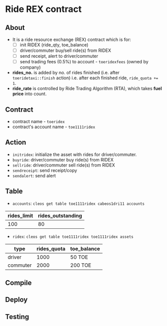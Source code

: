 # Ride REX contract
## About
* It is a ride resource exchange (REX) contract which is for: 
	- [ ] init RIDEX (ride_qty, toe_balance)
	- [ ] driver/commuter buy/sell ride(s) from RIDEX
	- [ ] send receipt, alert to driver/commuter
	- [ ] send trading fees (0.5%) to account - `toeridexfees` (owned by company)
* __rides_no.__ is added by no. of rides finished (i.e. after `toeridetaxi::finish` action) i.e. after each finished ride, `ride_quota += 1`.
* __ride_rate__ is controlled by Ride Trading Algorithm (RTA), which takes __fuel price__ into count.

## Contract
* contract name - `toeridex`
* contract's account name - `toe1111ridex`

## Action
- `initridex`: initialize the asset with rides for driver/commuter.
- `buyride`:  driver/commuter buy ride(s) from RIDEX
- `sellride`: driver/commuter sell ride(s) from RIDEX
- `sendreceipt`: send receipt/copy
- `sendalert`: send alert

## Table
- `accounts`: `cleos get table toe1111ridex cabeos1dri11 accounts`

| rides_limit | rides_outstanding |
|-------------|-----------------|
| 100 | 80 |


- `ridex`: `cleos get table toe1111ridex toe1111ridex assets`

| type | rides_quota | toe_balance |
|------|------|----|
| driver | 1000 | 50 TOE |
| commuter | 2000 | 200 TOE |


## Compile
## Deploy
## Testing
